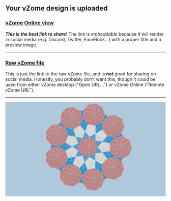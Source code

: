 ## Your vZome design is uploaded

### [vZome Online view][embed]

***This is the best link to share***!  The link is *embeddable* because it will render in social media (e.g. Discord, Twitter, FaceBook...) with a proper title and a preview image.

---

### [Raw vZome file][raw]

This is just the link to the raw vZome file, and is **not** good for
sharing on social media.
Honestly, you probably don't want this, though it could be used from either
vZome desktop ("Open URL...") or vZome Online ("Remote vZome URL").

---

![Image](<_Nonagon-array-tiling.png>)


[embed]: <https://vzome.com/app/embed.py?url=https://raw.githubusercontent.com/vorth/vzome-sharing/main/2021/08/24/10-26-34-_Nonagon-array-tiling/_Nonagon-array-tiling.vZome>
[raw]: <https://raw.githubusercontent.com/vorth/vzome-sharing/main/2021/08/24/10-26-34-_Nonagon-array-tiling/_Nonagon-array-tiling.vZome>
